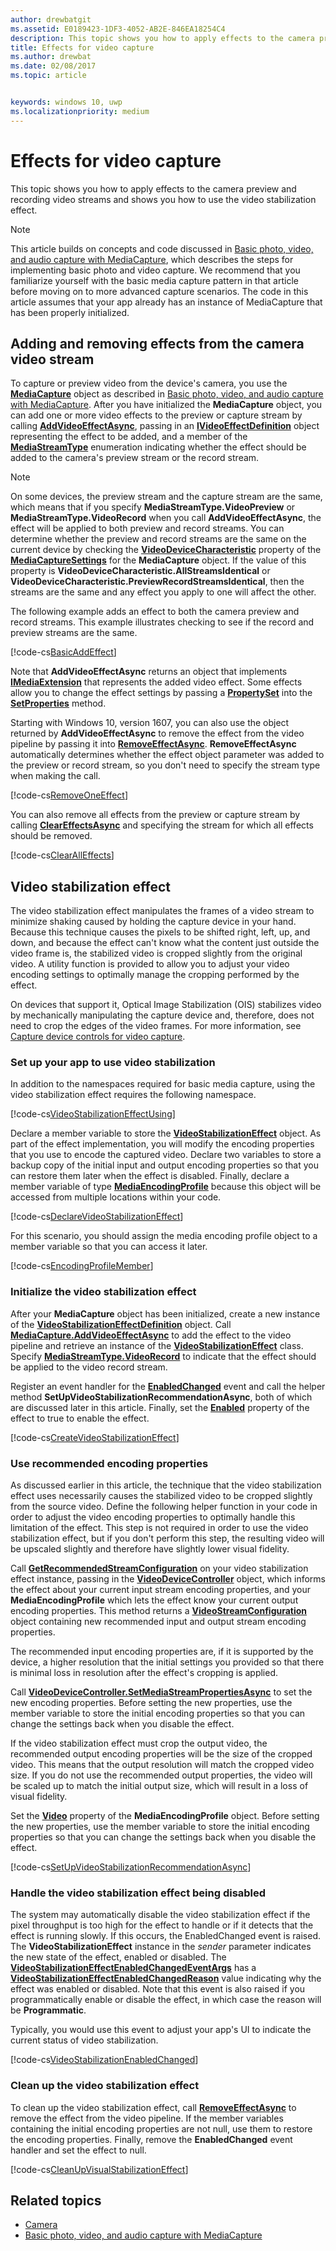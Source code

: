 ```yaml
---
author: drewbatgit
ms.assetid: E0189423-1DF3-4052-AB2E-846EA18254C4
description: This topic shows you how to apply effects to the camera preview and recording video streams and shows you how to use the video stabilization effect.
title: Effects for video capture
ms.author: drewbat
ms.date: 02/08/2017
ms.topic: article


keywords: windows 10, uwp
ms.localizationpriority: medium
---
```


# Effects for video capture


This topic shows you how to apply effects to the camera preview and recording video streams and shows you how to use the video stabilization effect.

> [!NOTE] 
> This article builds on concepts and code discussed in [Basic photo, video, and audio capture with MediaCapture](basic-photo-video-and-audio-capture-with-MediaCapture.md), which describes the steps for implementing basic photo and video capture. We recommend that you familiarize yourself with the basic media capture pattern in that article before moving on to more advanced capture scenarios. The code in this article assumes that your app already has an instance of MediaCapture that has been properly initialized.

## Adding and removing effects from the camera video stream
To capture or preview video from the device's camera, you use the [**MediaCapture**](https://msdn.microsoft.com/library/windows/apps/Windows.Media.Capture.MediaCapture) object as described in [Basic photo, video, and audio capture with MediaCapture](basic-photo-video-and-audio-capture-with-MediaCapture.md). After you have initialized the **MediaCapture** object, you can add one or more video effects to the preview or capture stream by calling [**AddVideoEffectAsync**](https://msdn.microsoft.com/library/windows/apps/dn878035), passing in an [**IVideoEffectDefinition**](https://msdn.microsoft.com/library/windows/apps/Windows.Media.Effects.IVideoEffectDefinition) object representing the effect to be added, and a member of the [**MediaStreamType**](https://msdn.microsoft.com/library/windows/apps/Windows.Media.Capture.MediaStreamType) enumeration indicating whether the effect should be added to the camera's preview stream or the record stream.

> [!NOTE]
> On some devices, the preview stream and the capture stream are the same, which means that if you specify **MediaStreamType.VideoPreview** or **MediaStreamType.VideoRecord** when you call **AddVideoEffectAsync**, the effect will be applied to both preview and record streams. You can determine whether the preview and record streams are the same on the current device by checking the [**VideoDeviceCharacteristic**](https://msdn.microsoft.com/library/windows/apps/Windows.Media.Capture.MediaCaptureSettings.VideoDeviceCharacteristic) property of the [**MediaCaptureSettings**](https://msdn.microsoft.com/library/windows/apps/Windows.Media.Capture.MediaCapture.MediaCaptureSettings) for the **MediaCapture** object. If the value of this property is **VideoDeviceCharacteristic.AllStreamsIdentical** or **VideoDeviceCharacteristic.PreviewRecordStreamsIdentical**, then the streams are the same and any effect you apply to one will affect the other.

The following example adds an effect to both the camera preview and record streams. This example illustrates checking to see if the record and preview streams are the same.

[!code-cs[BasicAddEffect](./code/SimpleCameraPreview_Win10/cs/MainPage.Effects.xaml.cs#SnippetBasicAddEffect)]

Note that **AddVideoEffectAsync** returns an object that implements [**IMediaExtension**](https://msdn.microsoft.com/library/windows/apps/Windows.Media.IMediaExtension) that represents the added video effect. Some effects allow you to change the effect settings by passing a [**PropertySet**](https://msdn.microsoft.com/library/windows/apps/Windows.Foundation.Collections.PropertySet) into the [**SetProperties**](https://msdn.microsoft.com/library/windows/apps/br240986) method.

Starting with Windows 10, version 1607, you can also use the object returned by **AddVideoEffectAsync** to remove the effect from the video pipeline by passing it into [**RemoveEffectAsync**](https://msdn.microsoft.com/library/windows/apps/mt667957). **RemoveEffectAsync** automatically determines whether the effect object parameter was added to the preview or record stream, so you don't need to specify the stream type when making the call.

[!code-cs[RemoveOneEffect](./code/SimpleCameraPreview_Win10/cs/MainPage.Effects.xaml.cs#SnippetRemoveOneEffect)]

You can also remove all effects from the preview or capture stream by calling [**ClearEffectsAsync**](https://msdn.microsoft.com/library/windows/apps/br226592) and specifying the stream for which all effects should be removed.

[!code-cs[ClearAllEffects](./code/SimpleCameraPreview_Win10/cs/MainPage.Effects.xaml.cs#SnippetClearAllEffects)]

## Video stabilization effect

The video stabilization effect manipulates the frames of a video stream to minimize shaking caused by holding the capture device in your hand. Because this technique causes the pixels to be shifted right, left, up, and down, and because the effect can't know what the content just outside the video frame is, the stabilized video is cropped slightly from the original video. A utility function is provided to allow you to adjust your video encoding settings to optimally manage the cropping performed by the effect.

On devices that support it, Optical Image Stabilization (OIS) stabilizes video by mechanically manipulating the capture device and, therefore, does not need to crop the edges of the video frames. For more information, see [Capture device controls for video capture](capture-device-controls-for-video-capture.md).

### Set up your app to use video stabilization

In addition to the namespaces required for basic media capture, using the video stabilization effect requires the following namespace.

[!code-cs[VideoStabilizationEffectUsing](./code/SimpleCameraPreview_Win10/cs/MainPage.Effects.xaml.cs#SnippetVideoStabilizationEffectUsing)]

Declare a member variable to store the [**VideoStabilizationEffect**](https://msdn.microsoft.com/library/windows/apps/dn926760) object. As part of the effect implementation, you will modify the encoding properties that you use to encode the captured video. Declare two variables to store a backup copy of the initial input and output encoding properties so that you can restore them later when the effect is disabled. Finally, declare a member variable of type [**MediaEncodingProfile**](https://msdn.microsoft.com/library/windows/apps/hh701026) because this object will be accessed from multiple locations within your code.

[!code-cs[DeclareVideoStabilizationEffect](./code/SimpleCameraPreview_Win10/cs/MainPage.Effects.xaml.cs#SnippetDeclareVideoStabilizationEffect)]

For this scenario, you should assign the media encoding profile object to a member variable so that you can access it later.

[!code-cs[EncodingProfileMember](./code/SimpleCameraPreview_Win10/cs/MainPage.Effects.xaml.cs#SnippetEncodingProfileMember)]

### Initialize the video stabilization effect

After your **MediaCapture** object has been initialized, create a new instance of the [**VideoStabilizationEffectDefinition**](https://msdn.microsoft.com/library/windows/apps/dn926762) object. Call [**MediaCapture.AddVideoEffectAsync**](https://msdn.microsoft.com/library/windows/apps/dn878035) to add the effect to the video pipeline and retrieve an instance of the [**VideoStabilizationEffect**](https://msdn.microsoft.com/library/windows/apps/dn926760) class. Specify [**MediaStreamType.VideoRecord**](https://msdn.microsoft.com/library/windows/apps/br226640) to indicate that the effect should be applied to the video record stream.

Register an event handler for the [**EnabledChanged**](https://msdn.microsoft.com/library/windows/apps/dn948982) event and call the helper method **SetUpVideoStabilizationRecommendationAsync**, both of which are discussed later in this article. Finally, set the [**Enabled**](https://msdn.microsoft.com/library/windows/apps/dn926775) property of the effect to true to enable the effect.

[!code-cs[CreateVideoStabilizationEffect](./code/SimpleCameraPreview_Win10/cs/MainPage.Effects.xaml.cs#SnippetCreateVideoStabilizationEffect)]

### Use recommended encoding properties

As discussed earlier in this article, the technique that the video stabilization effect uses necessarily causes the stabilized video to be cropped slightly from the source video. Define the following helper function in your code in order to adjust the video encoding properties to optimally handle this limitation of the effect. This step is not required in order to use the video stabilization effect, but if you don't perform this step, the resulting video will be upscaled slightly and therefore have slightly lower visual fidelity.

Call [**GetRecommendedStreamConfiguration**](https://msdn.microsoft.com/library/windows/apps/dn948983) on your video stabilization effect instance, passing in the [**VideoDeviceController**](https://msdn.microsoft.com/library/windows/apps/br226825) object, which informs the effect about your current input stream encoding properties, and your **MediaEncodingProfile** which lets the effect know your current output encoding properties. This method returns a [**VideoStreamConfiguration**](https://msdn.microsoft.com/library/windows/apps/dn926727) object containing new recommended input and output stream encoding properties.

The recommended input encoding properties are, if it is supported by the device, a higher resolution that the initial settings you provided so that there is minimal loss in resolution after the effect's cropping is applied.

Call [**VideoDeviceController.SetMediaStreamPropertiesAsync**](https://msdn.microsoft.com/library/windows/apps/hh700895) to set the new encoding properties. Before setting the new properties, use the member variable to store the initial encoding properties so that you can change the settings back when you disable the effect.

If the video stabilization effect must crop the output video, the recommended output encoding properties will be the size of the cropped video. This means that the output resolution will match the cropped video size. If you do not use the recommended output properties, the video will be scaled up to match the initial output size, which will result in a loss of visual fidelity.

Set the [**Video**](https://msdn.microsoft.com/library/windows/apps/hh701124) property of the **MediaEncodingProfile** object. Before setting the new properties, use the member variable to store the initial encoding properties so that you can change the settings back when you disable the effect.

[!code-cs[SetUpVideoStabilizationRecommendationAsync](./code/SimpleCameraPreview_Win10/cs/MainPage.Effects.xaml.cs#SnippetSetUpVideoStabilizationRecommendationAsync)]

### Handle the video stabilization effect being disabled

The system may automatically disable the video stabilization effect if the pixel throughput is too high for the effect to handle or if it detects that the effect is running slowly. If this occurs, the EnabledChanged event is raised. The **VideoStabilizationEffect** instance in the *sender* parameter indicates the new state of the effect, enabled or disabled. The [**VideoStabilizationEffectEnabledChangedEventArgs**](https://msdn.microsoft.com/library/windows/apps/dn948979) has a [**VideoStabilizationEffectEnabledChangedReason**](https://msdn.microsoft.com/library/windows/apps/dn948981) value indicating why the effect was enabled or disabled. Note that this event is also raised if you programmatically enable or disable the effect, in which case the reason will be **Programmatic**.

Typically, you would use this event to adjust your app's UI to indicate the current status of video stabilization.

[!code-cs[VideoStabilizationEnabledChanged](./code/SimpleCameraPreview_Win10/cs/MainPage.Effects.xaml.cs#SnippetVideoStabilizationEnabledChanged)]

### Clean up the video stabilization effect

To clean up the video stabilization effect, call [**RemoveEffectAsync**](https://msdn.microsoft.com/library/windows/apps/mt667957) to remove the effect from the video pipeline. If the member variables containing the initial encoding properties are not null, use them to restore the encoding properties. Finally, remove the **EnabledChanged** event handler and set the effect to null.

[!code-cs[CleanUpVisualStabilizationEffect](./code/SimpleCameraPreview_Win10/cs/MainPage.Effects.xaml.cs#SnippetCleanUpVisualStabilizationEffect)]

## Related topics

* [Camera](camera.md)
* [Basic photo, video, and audio capture with MediaCapture](basic-photo-video-and-audio-capture-with-MediaCapture.md)
 

 




